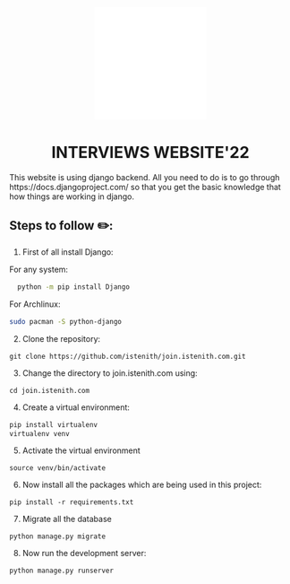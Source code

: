 <p align='center'>
<img width="200" src="static/images/iste.png" alt="ISTE KA LOGO">
</p>
<h1 align='center'>INTERVIEWS WEBSITE'22</h1>
This website is using django backend. All you need to do is to go through https://docs.djangoproject.com/ so that you get the basic knowledge that how things are working in django.

## Steps to follow :pencil2::

1. First of all install Django:

For any system:

```bash
  python -m pip install Django
```

For Archlinux:

```bash
sudo pacman -S python-django
```

2. Clone the repository:

```console
git clone https://github.com/istenith/join.istenith.com.git
```

3. Change the directory to join.istenith.com using:

```console
cd join.istenith.com
```

4. Create a virtual environment:

```console
pip install virtualenv
virtualenv venv
```

5. Activate the virtual environment

```console
source venv/bin/activate
```

6. Now install all the packages which are being used in this project:

```console
pip install -r requirements.txt
```

7. Migrate all the database

```console
python manage.py migrate
```

8. Now run the development server:

```console
python manage.py runserver
```
